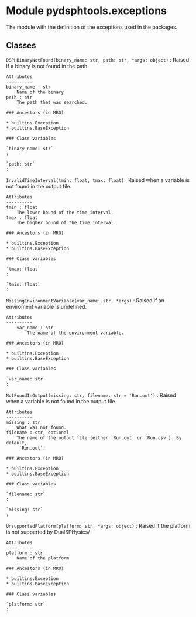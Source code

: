Module pydsphtools.exceptions
=============================
The module with the definition of the exceptions used in the packages.

Classes
-------

`DSPHBinaryNotFound(binary_name: str, path: str, *args: object)`
:   Raised if a binary is not found in the path.
    
    Attributes
    ----------
    binary_name : str
        Name of the binary
    path : str
        The path that was searched.

    ### Ancestors (in MRO)

    * builtins.Exception
    * builtins.BaseException

    ### Class variables

    `binary_name: str`
    :

    `path: str`
    :

`InvalidTimeInterval(tmin: float, tmax: float)`
:   Raised when a variable is not found in the output file.
    
    Attributes
    ----------
    tmin : float
        The lower bound of the time interval.
    tmax : float
        The higher bound of the time interval.

    ### Ancestors (in MRO)

    * builtins.Exception
    * builtins.BaseException

    ### Class variables

    `tmax: float`
    :

    `tmin: float`
    :

`MissingEnvironmentVariable(var_name: str, *args)`
:   Raised if an enviroment variable is undefined.
    
    Attributes
    ----------
        var_name : str
            The name of the environment variable.

    ### Ancestors (in MRO)

    * builtins.Exception
    * builtins.BaseException

    ### Class variables

    `var_name: str`
    :

`NotFoundInOutput(missing: str, filename: str = 'Run.out')`
:   Raised when a variable is not found in the output file.
    
    Attributes
    ----------
    missing : str
        What was not found.
    filename : str, optional
        The name of the output file (either `Run.out` or `Run.csv`). By default,
         `Run.out`.

    ### Ancestors (in MRO)

    * builtins.Exception
    * builtins.BaseException

    ### Class variables

    `filename: str`
    :

    `missing: str`
    :

`UnsupportedPlatform(platform: str, *args: object)`
:   Raised if the platform is not supperted by DualSPHysics/
    
    Attributes
    ----------
    platform : str
        Name of the platform

    ### Ancestors (in MRO)

    * builtins.Exception
    * builtins.BaseException

    ### Class variables

    `platform: str`
    :